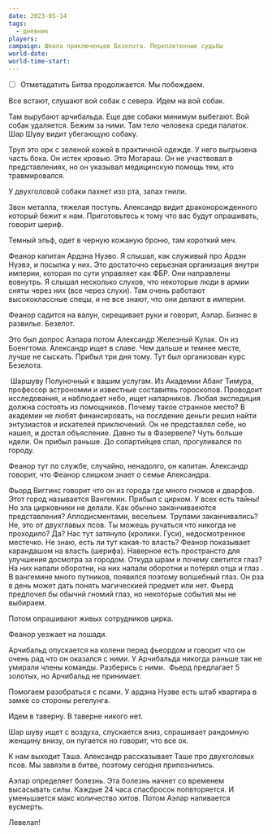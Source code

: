 ```yaml
---
date: 2023-05-14
tags:
  - дневник
players: 
campaign: Школа приключенцев Безелота. Переплетенные судьбы
world-date: 
world-time-start: 
---
```


- [ ] Отметадатить
Битва продолжается. Мы побеждаем.

Все встают, слушают вой собак с севера. Идем на вой собак.

Там вырубают арчибальда. Еще две собаки минимум выбегают. Вой собак удаляется. Бежим за ними. Там тело человека среди палаток. Шар Шуву видит убегающую собаку.

Труп это орк с зеленой кожей в практичной одежде. У него выгрызена часть бока. Он истек кровью. Это Могараш. Он не участвовал в представлениях, но он указывал медицинскую помощь тем, кто травмировался.

У двухголовой собаки пахнет изо рта, запах гнили.

Звон металла, тяжелая поступь. Александр видит драконорожденного который бежит к нам. Приготовьтесь к тому что вас будут опрашивать, говорит шериф.

Темный эльф, одет в черную кожаную броню, там короткий меч.

Феанор капитан Ардэна Нуэво. Я слышал, как служивый про Ардэн Нуэвэ, и посылка у них. Это достаточно серьезная организация внутри империи, которая по сути управляет как ФБР. Они направлены вовнутрь. Я слышал несколько слухов, что некоторые люди в армии сняты через них (все через слухи). Там очень работают высококлассные спецы, и не все знают, что они делают в империи.

Феанор садится на валун, скрещивает руки и говорит, Аэлар. Бизнес в развилье. Безелот.

Это был допрос Аэлара потом Александр Железный Кулак. Он из Боенгтома. Александр ищет в славе. Чем дальше и темнее месте, лучше не сыскать. Прибыл три дня тому. Тут был организован курс Безелота.

 Шаршуву Полуночный к вашим услугам. Из Академии Абанг Тимура, профессор астрономии и известные составитеь гороскопов. Проводоит исследования, и наблюдает небо, ищет напарников. Любая экспедиция должна состоять из помощников. Почему такое странное место? В академии не любят финансировать, на послдение деньги решил найти энтузиастов и искателей приключений. Он не представлял себе, но нашел, и достал объясление. Давно ты в Фазервеле? Чуть больше ндели. Он прибыл раньше. До сопартийцев спал, прогуливался по городу.

Феанор тут по службе, случайно, ненадолго, он капитан. Александр говорит, что Феанор слишком знает о семье Александра.

Фьорд Виггинс говорит что он из города где много гномов и дварфов. Этот город называется Вангемин. Прибыл с цирком. У всех есть тайны! Но зла цирковники не делали. Как обычно заканчиваеются представления? Аплодисментами, весельем. Трупами заканчивались? Не, это от двухглавых псов. Ты можешь ручаться что никогда не проходило? Да? Нас тут затянуло (кролики. Гуси), недосмотренное местечко. Не знаю, есть ли тут какая-то власть? Феанор показывает карандашом на власть (шерифа). Наверное есть пространсто для улучшения досмотра за городом. Откуда шрам и почему светится глаз? На них напали оборотни, на них напали оборотни и потерял отца и глаз . В вангемине много путников, появился поэтому волшебный глаз. Он рза в день может дать понять магическией предмет или нет. Фьерд предпочел бы обычнй гномий глаз, но некоторые события мы не выбираем.

Потом опрашивают живых сотрудников цирка.

Феанор уезжает на лошади.

Арчибальд опускается на колени перед фьеордом и говорит что он очень рад что он оказался с ними. У Арчибальда никогда раньше так не умирали члены команды. Разберись с ними.  Фьерд предлагает 5 золотых, но Арчибальд не принимает.

Помогаем разобраться с псами. У ардэна Нуэве есть штаб квартира в замке со стороны регелунга.

Идем в таверну. В таверне никого нет.

Шар шуву ищет с воздуха, спускается вниз, спрашивает рандомную женщину внизу, он пугается но говорит, что все ок.

К нам выходит Таша. Александр рассказывает Таше про двухголовых псов. Мы завязли в битве, поэтому сегодня припознились.

Аэлар определяет болезнь. Эта болезнь начнет со временем высасывать силы. Каждые 24 часа спасбросок попвторяется. И уменьшается макс количество хитов. Потом Аэлар напивается вусмерть.

Левелап!